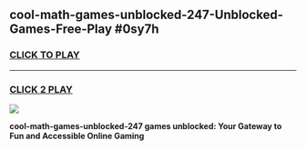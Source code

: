 
## cool-math-games-unblocked-247-Unblocked-Games-Free-Play #0sy7h
<h3>
<a href="https://us.freeplayer.one?title=cool-math-games-unblocked-247&ref=9M">CLICK TO PLAY</a></h3>
<hr>

<h3>
<a href="https://us.freeplayer.one?title=cool-math-games-unblocked-247&ref=9M">CLICK 2 PLAY</a>
  
</h3>

<a href="https://us.freeplayer.one?title=cool-math-games-unblocked-247&ref=9M"><img src="https://clearcache.store/games.png"></a>


**cool-math-games-unblocked-247 games unblocked: Your Gateway to Fun and Accessible Online Gaming**
